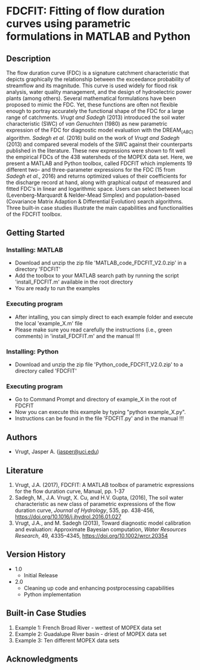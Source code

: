 # FDCFIT: Fitting of flow duration curves using parametric formulations in MATLAB and Python

## Description

The flow duration curve (FDC) is a signature catchment characteristic that depicts graphically the relationship between the exceedance probability of streamflow and its magnitude. This curve is used widely for flood risk analysis, water quality management, and the design of hydroelectric power plants (among others). Several mathematical formulations have been proposed to mimic the FDC. Yet, these functions are often not flexible enough to portray accurately the functional shape of the FDC for a large range of catchments. _Vrugt and Sadegh_ (2013) introduced the soil water characteristic (SWC) of _van Genuchten_ (1980) as new parametric expression of the FDC for diagnostic model evaluation with the DREAM$_{(ABC)}$ algorithm. _Sadegh et al._ (2016) build on the work of _Vrugt and Sadegh_ (2013) and compared several models of the SWC against their counterparts published in the literature. These new expressions were shown to fit well the empirical FDCs of the 438 watersheds of the MOPEX data set. Here, we present a MATLAB and Python toolbox, called FDCFIT which implements 19 different two- and three-parameter expressions for the FDC (15 from _Sadegh et al_., 2016) and returns optimized values of their coefficients for the discharge record at hand, along with graphical output of measured and fitted FDC's in linear and logarithmic space. Users can select between local (Levenberg-Marquardt & Nelder-Mead Simplex) and population-based (Covariance Matrix Adaption & Differential Evolution) search algorithms. Three built-in case studies illustrate the main capabilities and functionalities of the FDCFIT toolbox.

## Getting Started

### Installing: MATLAB

* Download and unzip the zip file 'MATLAB_code_FDCFIT_V2.0.zip' in a directory 'FDCFIT'
* Add the toolbox to your MATLAB search path by running the script 'install_FDCFIT.m' available in the root directory
* You are ready to run the examples

### Executing program

* After intalling, you can simply direct to each example folder and execute the local 'example_X.m' file
* Please make sure you read carefully the instructions (i.e., green comments) in 'install_FDCFIT.m' and the manual !!!  

### Installing: Python

* Download and unzip the zip file 'Python_code_FDCFIT_V2.0.zip' to a directory called 'FDCFIT'

### Executing program

* Go to Command Prompt and directory of example_X in the root of FDCFIT
* Now you can execute this example by typing "python example_X.py".
* Instructions can be found in the file 'FDCFIT.py' and in the manual !!!
  
## Authors

* Vrugt, Jasper A. (jasper@uci.edu) 

## Literature

1. Vrugt, J.A. (2017), FDCFIT: A MATLAB toolbox of parametric expressions for the flow duration curve, Manual, pp. 1-37
2. Sadegh, M., J.A. Vrugt, X. Cu, and H.V. Gupta, (2016), The soil water characteristic as new class of parametric expressions of the flow duration curve, _Journal of Hydrology_, 535, pp. 438-456, https://doi.org/10.1016/j.jhydrol.2016.01.027
3. Vrugt, J.A., and M. Sadegh (2013), Toward diagnostic model calibration and evaluation: Approximate Bayesian computation, _Water Resources Research_, 49, 4335–4345, https://doi.org/10.1002/wrcr.20354

## Version History

* 1.0
    * Initial Release
* 2.0
    * Cleaning up code and enhancing postprocessing capabilities
    * Python implementation

## Built-in Case Studies

1. Example 1: French Broad River - wettest of MOPEX data set
2. Example 2: Guadalupe River basin - driest of MOPEX data set
3. Example 3: Ten different MOPEX data sets

## Acknowledgments
